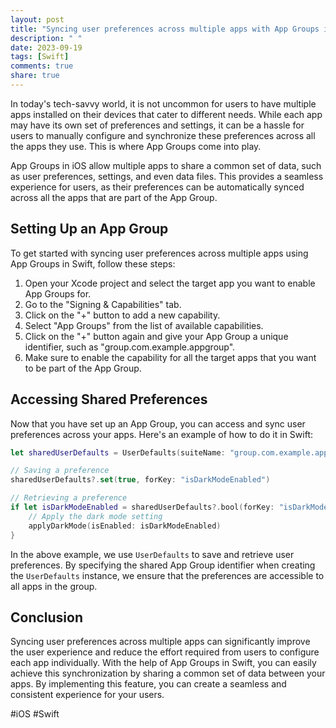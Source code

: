 ```yaml
---
layout: post
title: "Syncing user preferences across multiple apps with App Groups in Swift"
description: " "
date: 2023-09-19
tags: [Swift]
comments: true
share: true
---
```


In today's tech-savvy world, it is not uncommon for users to have multiple apps installed on their devices that cater to different needs. While each app may have its own set of preferences and settings, it can be a hassle for users to manually configure and synchronize these preferences across all the apps they use. This is where App Groups come into play.

App Groups in iOS allow multiple apps to share a common set of data, such as user preferences, settings, and even data files. This provides a seamless experience for users, as their preferences can be automatically synced across all the apps that are part of the App Group.

## Setting Up an App Group

To get started with syncing user preferences across multiple apps using App Groups in Swift, follow these steps:

1. Open your Xcode project and select the target app you want to enable App Groups for.
2. Go to the "Signing & Capabilities" tab.
3. Click on the "+" button to add a new capability.
4. Select "App Groups" from the list of available capabilities.
5. Click on the "+" button again and give your App Group a unique identifier, such as "group.com.example.appgroup".
6. Make sure to enable the capability for all the target apps that you want to be part of the App Group.

## Accessing Shared Preferences

Now that you have set up an App Group, you can access and sync user preferences across your apps. Here's an example of how to do it in Swift:

```swift
let sharedUserDefaults = UserDefaults(suiteName: "group.com.example.appgroup")

// Saving a preference
sharedUserDefaults?.set(true, forKey: "isDarkModeEnabled")

// Retrieving a preference
if let isDarkModeEnabled = sharedUserDefaults?.bool(forKey: "isDarkModeEnabled") {
    // Apply the dark mode setting
    applyDarkMode(isEnabled: isDarkModeEnabled)
}
```

In the above example, we use `UserDefaults` to save and retrieve user preferences. By specifying the shared App Group identifier when creating the `UserDefaults` instance, we ensure that the preferences are accessible to all apps in the group.

## Conclusion

Syncing user preferences across multiple apps can significantly improve the user experience and reduce the effort required from users to configure each app individually. With the help of App Groups in Swift, you can easily achieve this synchronization by sharing a common set of data between your apps. By implementing this feature, you can create a seamless and consistent experience for your users.

#iOS #Swift